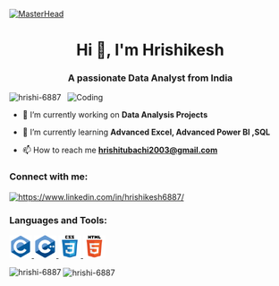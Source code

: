  [![MasterHead](https://img.freepik.com/free-vector/hand-drawn-data-analysis-template_23-2150669335.jpg?ga=GA1.1.270952332.1725385823&semt=ais_hybrid)](https://hrishi-6887.io)
<h1 align="center">Hi 👋, I'm Hrishikesh</h1>
<h3 align="center">A passionate Data Analyst from India</h3>
<img align="right" alt="Coding" width="400" src="https://www.echelonedge.com/wp-content/themes/echelon/assets/img/echelon-data-quipo.gif">

<p align="left"> <img src="https://komarev.com/ghpvc/?username=hrishi-6887&label=Profile%20views&color=0e75b6&style=flat" alt="hrishi-6887" /> </p>

- 🔭 I’m currently working on **Data Analysis Projects**

- 🌱 I’m currently learning **Advanced Excel, Advanced Power BI ,SQL**

- 📫 How to reach me **hrishitubachi2003@gmail.com**

<h3 align="left">Connect with me:</h3>
<p align="left">
<a href="https://linkedin.com/in/https://www.linkedin.com/in/hrishikesh6887/" target="blank"><img align="center" src="https://raw.githubusercontent.com/rahuldkjain/github-profile-readme-generator/master/src/images/icons/Social/linked-in-alt.svg" alt="https://www.linkedin.com/in/hrishikesh6887/" height="30" width="40" /></a>
</p>

<h3 align="left">Languages and Tools:</h3>
<p align="left"> <a href="https://www.cprogramming.com/" target="_blank" rel="noreferrer"> <img src="https://raw.githubusercontent.com/devicons/devicon/master/icons/c/c-original.svg" alt="c" width="40" height="40"/> </a> <a href="https://www.w3schools.com/cpp/" target="_blank" rel="noreferrer"> <img src="https://raw.githubusercontent.com/devicons/devicon/master/icons/cplusplus/cplusplus-original.svg" alt="cplusplus" width="40" height="40"/> </a> <a href="https://www.w3schools.com/css/" target="_blank" rel="noreferrer"> <img src="https://raw.githubusercontent.com/devicons/devicon/master/icons/css3/css3-original-wordmark.svg" alt="css3" width="40" height="40"/> </a> <a href="https://www.w3.org/html/" target="_blank" rel="noreferrer"> <img src="https://raw.githubusercontent.com/devicons/devicon/master/icons/html5/html5-original-wordmark.svg" alt="html5" width="40" height="40"/> </a> </p>

<p><img align="left" src="https://github-readme-stats.vercel.app/api/top-langs?username=hrishi-6887&show_icons=true&locale=en&layout=compact" alt="hrishi-6887" /></p>

<p>&nbsp;<img align="center" src="https://github-readme-stats.vercel.app/api?username=hrishi-6887&show_icons=true&locale=en" alt="hrishi-6887" /></p>
